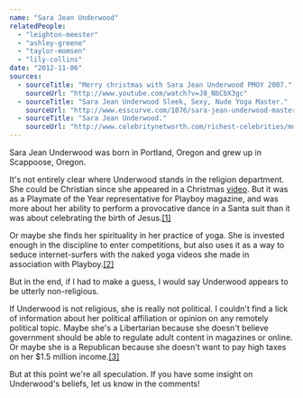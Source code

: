 ```yaml
---
name: "Sara Jean Underwood"
relatedPeople:
  - "leighton-meester"
  - "ashley-greene"
  - "taylor-momsen"
  - "lily-collins"
date: "2012-11-06"
sources:
  - sourceTitle: "Merry christmas with Sara Jean Underwood PMOY 2007."
    sourceUrl: "http://www.youtube.com/watch?v=J8_NbCbX3gc"
  - sourceTitle: "Sara Jean Underwood Sleek, Sexy, Nude Yoga Master."
    sourceUrl: "http://www.esscurve.com/1076/sara-jean-underwood-masters-yoga-nude"
  - sourceTitle: "Sara Jean Underwood."
    sourceUrl: "http://www.celebritynetworth.com/richest-celebrities/models/sara-jean-underwood-net-worth/"
---
```


Sara Jean Underwood was born in Portland, Oregon and grew up in Scappoose, Oregon.

It's not entirely clear where Underwood stands in the religion department. She could be Christian since she appeared in a Christmas [video](http://www.youtube.com/watch?v=J8_NbCbX3gc). But it was as a Playmate of the Year representative for Playboy magazine, and was more about her ability to perform a provocative dance in a Santa suit than it was about celebrating the birth of Jesus.<a class="source-citation" href="#http://www.youtube.com/watch?v=J8_NbCbX3gc" title="Merry christmas with Sara Jean Underwood PMOY 2007.">[1]</a>

Or maybe she finds her spirituality in her practice of yoga. She is invested enough in the discipline to enter competitions, but also uses it as a way to seduce internet-surfers with the naked yoga videos she made in association with Playboy.<a class="source-citation" href="#http://www.esscurve.com/1076/sara-jean-underwood-masters-yoga-nude" title="Sara Jean Underwood Sleek, Sexy, Nude Yoga Master.">[2]</a>

But in the end, if I had to make a guess, I would say Underwood appears to be utterly non-religious.

If Underwood is not religious, she is really not political. I couldn't find a lick of information about her political affiliation or opinion on any remotely political topic. Maybe she's a Libertarian because she doesn't believe government should be able to regulate adult content in magazines or online. Or maybe she is a Republican because she doesn't want to pay high taxes on her $1.5 million income.<a class="source-citation" href="#http://www.celebritynetworth.com/richest-celebrities/models/sara-jean-underwood-net-worth/" title="Sara Jean Underwood.">[3]</a>

But at this point we're all speculation. If you have some insight on Underwood's beliefs, let us know in the comments!